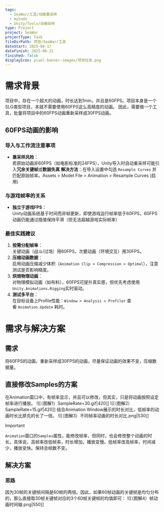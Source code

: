 ```yaml
---
tags:
  - SeaWar/工具/动画重采样
  - mytodo
  - Unity/Tools/动画采样
type: Project
project: SeaWar
projectType: Task
fileDirPath: 项目/SeaWar/工具
dateStart: 2025-06-17
dateFinish: 2025-06-21
finished: false
displayIcon: pixel-banner-images/项目任务.png
---
```

# 需求背景
项目中，存在一个超大的动画，时长达到1min，并且是60FPS。项目本身是一个SLG类型项目，本就不需要使用60FPS这么高精度的动画。
因此，需要做一个工具，批量将项目中的60FPS动画重新采样成30FPS动画。
## 60FPS动画的影响
### **导入与工作流注意事项**
- **重采样风险**：  
    若原始动画非60FPS（如电影标准的24FPS），Unity导入时自动重采样可能引入**冗余关键帧**或**数据失真**
    **解决方法**：在导入设置中勾选 `Resample Curves` 并匹配原始帧率。Assets > Model File > Animation > Resample Curves (启用)
### **与游戏帧率的关系**
- **独立于游戏FPS**：  
    Unity动画系统基于时间而非帧更新，即使游戏运行帧率低于60FPS，60FPS动画仍能通过插值保持平滑（但无法超越游戏实际帧率）
### **最佳实践建议**
1. **按需分配帧率**：  
    关键动画（战斗/过场）用60FPS，次要动画（环境交互）用30FPS。
2. **压缩动画数据**：  
    启用动画压缩减少体积（`Animation Clip > Compression > Optimal`），注意测试是否影响精度。
3. **烘焙物理动画**：  
    对物理模拟动画（如布料），60FPS可提升真实感，但优先考虑使用`Unity.Animations.Rigging`实时驱动。
4. **测试多平台**：  
    在目标设备上Profile性能：`Window > Analysis > Profiler` 查看 `Animation.Update` 耗时。
# 需求与解决方案
## 需求
将60FPS的动画，重新采样成30FPS的动画，尽量保证动画的效果不变，压缩数据量。
## 直接修改Samples的方案
在Animation窗口中，有帧率显示，并且可以修改，但其实，只是将动画按照设定帧率进行播放。
![[（图解1）SampleRate=30.gif|420]]
![[（图解2）SampleRate=15.gif|420]]
结合Animation Window展示的时长对比，低帧率的动画时长比原先的长了一倍。
![[（图解3）不同帧率动画的时长对比.png|530]]
>[!IMPORTANT]
>`Animation`窗口的`Samples`属性，能修改帧率，但同时，也会修改整个动画的时长。具体说，高帧率改低帧率，时长增加，播放变慢。低帧率改高帧率，时间减少，播放变快。保持总帧数不变。
## 解决方案
### 思路
因为30帧的关键帧间隔是60帧的两倍。因此，如果60帧动画的关键帧是均匀分布的，那么直接取30帧关键帧对应的3个60帧关键帧的均值即可：
![[（图解4）帧动画时间轴.png|550]]







